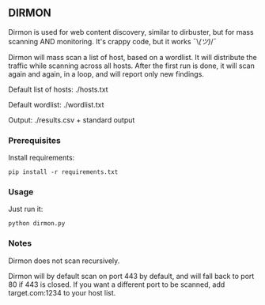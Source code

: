 ## DIRMON

Dirmon is used for web content discovery, similar to dirbuster, but for mass scanning AND monitoring. It's crappy code, but it works ¯\\_(ツ)_/¯

Dirmon will mass scan a list of host, based on a wordlist. It will distribute the traffic while scanning across all hosts. After the first run is done, it will scan again and again, in a loop, and will report only new findings.

Default list of hosts: ./hosts.txt

Default wordlist: ./wordlist.txt

Output: ./results.csv + standard output 

### Prerequisites

Install requirements:

```
pip install -r requirements.txt
```

### Usage

Just run it:

```
python dirmon.py
```

### Notes

Dirmon does not scan recursively.

Dirmon will by default scan on port 443 by default, and will fall back to port 80 if 443 is closed. If you want a different port to be scanned, add target.com:1234 to your host list.
